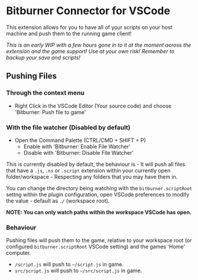 # Bitburner Connector for VSCode

This extension allows for you to have all of your scripts on your host machine and push them to the running game client!

_This is an early WIP with a few hours gone in to it at the moment across the extension and the game support! Use at your own risk! Remember to backup your save and scripts!_

## Pushing Files

### Through the context menu

- Right Click in the VSCode Editor (Your source code) and choose 'Bitburner: Push file to game'

### With the file watcher (Disabled by default)

- Open the Command Palette (CTRL/CMD + SHIFT + P)
  - Enable with 'Bitburner: Enable File Watcher'
  - Disable with 'Bitburner: Disable File Watcher'

This is currently disabled by default, the behaviour is - It will push all files that have a `.js`, `.ns` or `.script` extension within your currently open folder/workspace - Respecting any folders that you may have them in.

You can change the directory being watching with the `bitburner.scriptRoot` settng within the plugin configuration, open VSCode preferences to modify the value - default as `./` (workspace root).

**NOTE: You can only watch paths within the workspace VSCode has open.**

### Behaviour

Pushing files will push them to the game, relative to your workspace root (or configured `bitburner.scriptRoot` VSCode setting) and the games 'Home' computer.

- `/script.js` will push to `~/script.js` in game.
- `src/script.js` will push to `~/src/script.js` in game.
